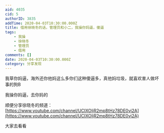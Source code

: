 ```yaml
---
aid: 4035
cid: 5
authorID: 3835
addTime: 2020-04-03T10:30:00.000Z
title: 借用徐晓冬的话，管理员和小二，我操你妈逼，傻逼
tags:
    - 我操
    - 徐晓冬
    - 管理员
    - 借用
comments: []
date: 2020-04-03T10:30:00.000Z
category: 分享发现
---
```


我草你妈逼，海外还你他妈这么多你们这种傻逼多，真他妈垃圾，就喜欢害人做坏事的狗B

我操你妈逼，去你妈的

顺便分享徐晓冬的频道：[https://www.youtube.com/channel/UCIXOIjR2mp8tHz78DE0vj2A](https://www.youtube.com/channel/UCIXOIjR2mp8tHz78DE0vj2A)

大家去看看
